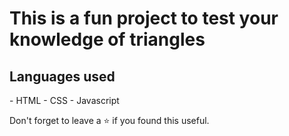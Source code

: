 <h1>
    This is a fun project to test your knowledge of triangles
</h1>
<h2>
    Languages used
</h2>
- HTML
- CSS
- Javascript

<br />

Don't forget to leave a ⭐ if you found this useful.
